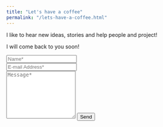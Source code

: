 ```yaml
---
title: "Let's have a coffee"
permalink: "/lets-have-a-coffee.html"
---
```


<form action="https://formspree.io/{{site.email}}" method="POST">    
<p>I like to hear new ideas, stories and help people and project!</p>
<p>I will come back to you soon!</p>
<div class="form-group row">
<div class="col-md-6">
<input class="form-control" type="text" name="name" placeholder="Name*" required>
</div>
<div class="col-md-6">
<input class="form-control" type="email" name="_replyto" placeholder="E-mail Address*" required>
</div>
</div>
<textarea rows="8" class="form-control mb-3" name="message" placeholder="Message*" required></textarea>    
<input class="btn btn-success" type="submit" value="Send">
</form>